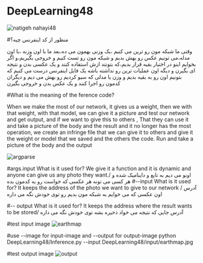 # DeepLearning48
![natigeh nahayi48](https://user-images.githubusercontent.com/80602623/137173237-735d86fb-ee24-414a-b1d1-bb06364c556f.jpg)

#منظور از کد اینفرنس چیه؟

وقتی ما شبکه مون رو ترین می کنیم ،یک وزنی بهمون می ده،بعد ما با اون وزنه ،با اون مدله،می تونیم عکس رو بهش بدیم و شبکه مون رو تست کنیم و خروجی بگیریم،و اگر بخوایم اینو در اختیار بقیه قرار بدیم،که بتونند ازش استفاده کنند و یک عکسی بدن و نتیجه ای بگیرن و دیگه اون عملیات ترین رو نداشته باشه یک فایل اینفرنس درست می کنیم که بتونیم اون رو به بقیه بدیم و وزن یا مدلی که سیو کردیم رو بهش می دیم و دیگران کدمون رو اجرا کنند و یک عکس بدن و خروجی بگیرن


#What is the meaning of the ference code?

When we make the most of our network, it gives us a weight, then we with that weight, with that model, we can give it a picture and test our network and get output, and if we want to give this to others , That they can use it and take a picture of the body and the result and it no longer has the most operation, we create an infringe file that we can give it to others and give it the weight or model that we saved and the others the code. Run and take a picture of the body and the output

![argparse](https://user-images.githubusercontent.com/80602623/137284250-efd61fab-e2c8-40a3-8c02-008d035958c2.jpg)


#args.input What is it used for?
We give it a function and it is dynamic and anyone can give us any photo they want./
اونو می دیم به تابع و داینامیک شده و هر کسی می تونه هر عکسی که خواست رو به کدمون بده
#--input  What is it used for?
It keeps the address of the photo we want to give to our network /
آدرس اون عکسی که می خوایم به شبکه مون بدیم رو توی خودش نگه می داره

#-- output  What is it used for?
It keeps the address where the result wants to be stored/
آدرس جایی که نتیجه می خواد ذخیره بشه توی خودش نگه می داره


#test input image
![earthmap](https://user-images.githubusercontent.com/80602623/137287682-32414bb3-ede8-4b89-9213-b9ccee23f7c9.jpg)


#use --image for input-image and --output for output-image
python DeepLearning48/Inference.py --input  DeepLearning48/input/earthmap.jpg 



#test output image
![output](https://user-images.githubusercontent.com/80602623/137287857-7c7de2e7-5a53-4db4-8f40-e81fbfd43cad.jpg)

